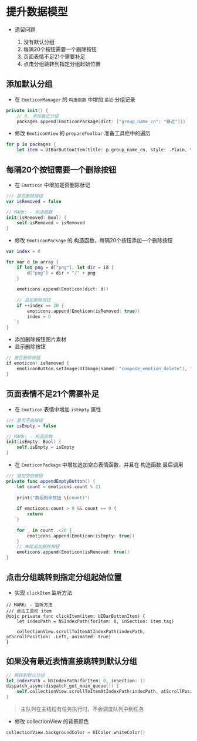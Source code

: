 # 提升数据模型

* 遗留问题

    1. 没有默认分组
    2. 每隔20个按钮需要一个删除按钮
    3. 页面表情不足21个需要补足
    4. 点击分组跳转到指定分组起始位置

## 添加默认分组

* 在 `EmoticonManager` 的 `构造函数` 中增加 `最近` 分组记录

```swift
private init() {
    // 0. 添加最近分组
    packages.append(EmoticonPackage(dict: ["group_name_cn": "最近"]))
```

* 修改 `EmoticonView` 的 `prepareToolbar` 准备工具栏中的遍历

```swift
for p in packages {
    let item = UIBarButtonItem(title: p.group_name_cn, style: .Plain, target: self, action: "clickItem:")
```

## 每隔20个按钮需要一个删除按钮

* 在 `Emoticon` 中增加是否删除标记

```swift
/// 是否删除按钮
var isRemoved = false

// MARK: - 构造函数
init(isRemoved: Bool) {
    self.isRemoved = isRemoved
}
```

* 修改 `EmoticonPackage` 的 构造函数，每隔20个按钮添加一个删除按钮

```swift
var index = 0

for var d in array {
    if let png = d["png"], let dir = id {
        d["png"] = dir + "/" + png
    }
    
    emoticons.append(Emoticon(dict: d))
    
    // 追加删除按钮
    if ++index == 20 {
        emoticons.append(Emoticon(isRemoved: true))
        index = 0
    }
}
```

* 添加删除按钮图片素材
* 显示删除按钮

```swift
// 是否删除按钮
if emoticon!.isRemoved {
    emoticonButton.setImage(UIImage(named: "compose_emotion_delete"), forState: .Normal)
}
```

## 页面表情不足21个需要补足

* 在 `Emoticon` 表情中增加 `isEmpty` 属性

```swift
/// 是否空白按钮
var isEmpty = false

// MARK: - 构造函数
init(isEmpty: Bool) {
    self.isEmpty = isEmpty
}
```

* 在 `EmoticonPackage` 中增加追加空白表情函数，并且在 构造函数 最后调用

```swift
/// 追加空白按钮
private func appendEmptyButton() {
    let count = emoticons.count % 21
    
    print("数组剩余按钮 \(count)")
    
    if emoticons.count > 0 && count == 0 {
        return
    }
    
    for _ in count..<20 {
        emoticons.append(Emoticon(isEmpty: true))
    }
    // 末尾追加删除按钮
    emoticons.append(Emoticon(isRemoved: true))
}
```

## 点击分组跳转到指定分组起始位置

* 实现 `clickItem` 监听方法

```
// MARK: - 监听方法
/// 点击工具栏 item
@objc private func clickItem(item: UIBarButtonItem) {
    let indexPath = NSIndexPath(forItem: 0, inSection: item.tag)
    
    collectionView.scrollToItemAtIndexPath(indexPath, atScrollPosition: .Left, animated: true)
}
```

## 如果没有最近表情直接跳转到默认分组

```swift
// 跳转到默认分组
let indexPath = NSIndexPath(forItem: 0, inSection: 1)
dispatch_async(dispatch_get_main_queue()) {
    self.collectionView.scrollToItemAtIndexPath(indexPath, atScrollPosition: .Left, animated: false)
}
```

> 主队列在主线程有任务执行时，不会调度队列中到任务

* 修改 collectionView 的背景颜色

```swift
collectionView.backgroundColor = UIColor.whiteColor()
```
